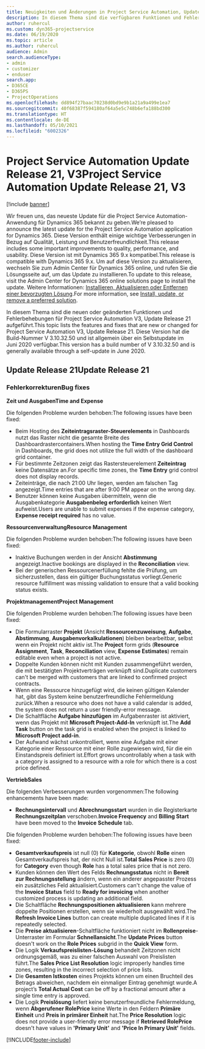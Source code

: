 ```yaml
---
title: Neuigkeiten und Änderungen in Project Service Automation, Update Release 21, V3
description: In diesem Thema sind die verfügbaren Funktionen und Fehlerbehebungen für Project Service Automation Update Release 21, V3 aufgeführt.
author: ruhercul
ms.custom: dyn365-projectservice
ms.date: 06/19/2020
ms.topic: article
ms.author: ruhercul
audience: Admin
search.audienceType:
- admin
- customizer
- enduser
search.app:
- D365CE
- D365PS
- ProjectOperations
ms.openlocfilehash: dd894f27baac70238d0bd9e9b1a21a9a499e1ea7
ms.sourcegitcommit: 40f68387f594180af64a5e5c748b6efa188bd300
ms.translationtype: HT
ms.contentlocale: de-DE
ms.lasthandoff: 05/10/2021
ms.locfileid: "6002326"
---
```

# <a name="project-service-automation-update-release-21-v3"></a><span data-ttu-id="95853-103">Project Service Automation Update Release 21, V3</span><span class="sxs-lookup"><span data-stu-id="95853-103">Project Service Automation Update Release 21, V3</span></span>

[!include [banner](../includes/psa-now-project-operations.md)]

<span data-ttu-id="95853-104">Wir freuen uns, das neueste Update für die Project Service Automation-Anwendung für Dynamics 365 bekannt zu geben.</span><span class="sxs-lookup"><span data-stu-id="95853-104">We’re pleased to announce the latest update for the Project Service Automation application for Dynamics 365.</span></span> <span data-ttu-id="95853-105">Diese Version enthält einige wichtige Verbesserungen in Bezug auf Qualität, Leistung und Benutzerfreundlichkeit.</span><span class="sxs-lookup"><span data-stu-id="95853-105">This release includes some important improvements to quality, performance, and usability.</span></span> <span data-ttu-id="95853-106">Diese Version ist mit Dynamics 365 9.x kompatibel.</span><span class="sxs-lookup"><span data-stu-id="95853-106">This release is compatible with Dynamics 365 9.x.</span></span> <span data-ttu-id="95853-107">Um auf diese Version zu aktualisieren, wechseln Sie zum Admin Center für Dynamics 365 online, und rufen Sie die Lösungsseite auf, um das Update zu installieren.</span><span class="sxs-lookup"><span data-stu-id="95853-107">To update to this release, visit the Admin Center for Dynamics 365 online solutions page to install the update.</span></span> <span data-ttu-id="95853-108">Weitere Informationen: [Installieren, Aktualisieren oder Entfernen einer bevorzugten Lösung](/power-platform/admin/install-remove-preferred-solution).</span><span class="sxs-lookup"><span data-stu-id="95853-108">For more information, see [Install, update, or remove a preferred solution](/power-platform/admin/install-remove-preferred-solution).</span></span>

<span data-ttu-id="95853-109">In diesem Thema sind die neuen oder geänderten Funktionen und Fehlerbehebungen für Project Service Automation V3, Update Release 21 aufgeführt.</span><span class="sxs-lookup"><span data-stu-id="95853-109">This topic lists the features and fixes that are new or changed for Project Service Automation V3, Update Release 21.</span></span> <span data-ttu-id="95853-110">Diese Version hat die Build-Nummer V 3.10.32.50 und ist allgemein über ein Selbstupdate im Juni 2020 verfügbar.</span><span class="sxs-lookup"><span data-stu-id="95853-110">This version has a build number of V 3.10.32.50 and is generally available through a self-update in June 2020.</span></span>

## <a name="update-release-21"></a><span data-ttu-id="95853-111">Update Release 21</span><span class="sxs-lookup"><span data-stu-id="95853-111">Update Release 21</span></span>

### <a name="bug-fixes"></a><span data-ttu-id="95853-112">Fehlerkorrekturen</span><span class="sxs-lookup"><span data-stu-id="95853-112">Bug fixes</span></span>

<span data-ttu-id="95853-113">**Zeit und Ausgaben**</span><span class="sxs-lookup"><span data-stu-id="95853-113">**Time and Expense**</span></span>

<span data-ttu-id="95853-114">Die folgenden Probleme wurden behoben:</span><span class="sxs-lookup"><span data-stu-id="95853-114">The following issues have been fixed:</span></span>

- <span data-ttu-id="95853-115">Beim Hosting des **Zeiteintragsraster-Steuerelements** in Dashboards nutzt das Raster nicht die gesamte Breite des Dashboardrastercontainers.</span><span class="sxs-lookup"><span data-stu-id="95853-115">When hosting the **Time Entry Grid Control** in Dashboards, the grid does not utilize the full width of the dashboard grid container.</span></span>
- <span data-ttu-id="95853-116">Für bestimmte Zeitzonen zeigt das Rastersteuerelement **Zeiteintrag** keine Datensätze an.</span><span class="sxs-lookup"><span data-stu-id="95853-116">For specific time zones, the **Time Entry** grid control does not display records.</span></span>
- <span data-ttu-id="95853-117">Zeiteinträge, die nach 21:00 Uhr liegen, werden am falschen Tag angezeigt.</span><span class="sxs-lookup"><span data-stu-id="95853-117">Time entries that are after 9:00 PM appear on the wrong day.</span></span>
- <span data-ttu-id="95853-118">Benutzer können keine Ausgaben übermitteln, wenn die Ausgabenkategorie **Ausgabenbeleg erforderlich** keinen Wert aufweist.</span><span class="sxs-lookup"><span data-stu-id="95853-118">Users are unable to submit expenses if the expense category, **Expense receipt required** has no value.</span></span>

<span data-ttu-id="95853-119">**Ressourcenverwaltung**</span><span class="sxs-lookup"><span data-stu-id="95853-119">**Resource Management**</span></span>

<span data-ttu-id="95853-120">Die folgenden Probleme wurden behoben:</span><span class="sxs-lookup"><span data-stu-id="95853-120">The following issues have been fixed:</span></span>

- <span data-ttu-id="95853-121">Inaktive Buchungen werden in der Ansicht **Abstimmung** angezeigt.</span><span class="sxs-lookup"><span data-stu-id="95853-121">Inactive bookings are displayed in the **Reconciliation** view.</span></span>
- <span data-ttu-id="95853-122">Bei der generischen Ressourcenerfüllung fehlte die Prüfung, um sicherzustellen, dass ein gültiger Buchungsstatus vorliegt.</span><span class="sxs-lookup"><span data-stu-id="95853-122">Generic resource fulfillment was missing validation to ensure that a valid booking status exists.</span></span>

<span data-ttu-id="95853-123">**Projektmanagement**</span><span class="sxs-lookup"><span data-stu-id="95853-123">**Project Management**</span></span>

<span data-ttu-id="95853-124">Die folgenden Probleme wurden behoben:</span><span class="sxs-lookup"><span data-stu-id="95853-124">The following issues have been fixed:</span></span>

- <span data-ttu-id="95853-125">Die Formularraster **Projekt** (Ansicht **Ressourcenzuweisung**, **Aufgabe**, **Abstimmung**, **Ausgabenvorkalkulationen**) bleiben bearbeitbar, selbst wenn ein Projekt nicht aktiv ist.</span><span class="sxs-lookup"><span data-stu-id="95853-125">The **Project** form grids (**Resource Assignment**, **Task**, **Reconciliation** view, **Expense Estimates**) remain editable even when a project is not active.</span></span>
- <span data-ttu-id="95853-126">Doppelte Kunden können nicht mit Kunden zusammengeführt werden, die mit bestätigten Projektverträgen verknüpft sind.</span><span class="sxs-lookup"><span data-stu-id="95853-126">Duplicate customers can't be merged with customers that are linked to confirmed project contracts.</span></span>
- <span data-ttu-id="95853-127">Wenn eine Ressource hinzugefügt wird, die keinen gültigen Kalender hat, gibt das System keine benutzerfreundliche Fehlermeldung zurück.</span><span class="sxs-lookup"><span data-stu-id="95853-127">When a resource who does not have a valid calendar is added, the system does not return a user friendly-error message.</span></span>
- <span data-ttu-id="95853-128">Die Schaltfläche **Aufgabe hinzufügen** im Aufgabenraster ist aktiviert, wenn das Projekt mit **Microsoft Project-Add-In** verknüpft ist.</span><span class="sxs-lookup"><span data-stu-id="95853-128">The **Add Task** button on the task grid is enabled when the project is linked to **Microsoft Project add-in**.</span></span>
- <span data-ttu-id="95853-129">Der Aufwand wächst unkontrolliert, wenn eine Aufgabe mit einer Kategorie einer Ressource mit einer Rolle zugewiesen wird, für die ein Einstandspreis definiert ist.</span><span class="sxs-lookup"><span data-stu-id="95853-129">Effort grows uncontrollably when a task with a category is assigned to a resource with a role for which there is a cost price defined.</span></span>

<span data-ttu-id="95853-130">**Vertrieb**</span><span class="sxs-lookup"><span data-stu-id="95853-130">**Sales**</span></span>

<span data-ttu-id="95853-131">Die folgenden Verbesserungen wurden vorgenommen:</span><span class="sxs-lookup"><span data-stu-id="95853-131">The following enhancements have been made:</span></span>

- <span data-ttu-id="95853-132">**Rechnungsintervall** und **Abrechnungsstart** wurden in die Registerkarte **Rechnungszeitplan** verschoben.</span><span class="sxs-lookup"><span data-stu-id="95853-132">**Invoice Frequency** and **Billing Start** have been moved to the **Invoice Schedule** tab.</span></span>

<span data-ttu-id="95853-133">Die folgenden Probleme wurden behoben:</span><span class="sxs-lookup"><span data-stu-id="95853-133">The following issues have been fixed:</span></span>

- <span data-ttu-id="95853-134">**Gesamtverkaufspreis** ist null (0) für **Kategorie**, obwohl **Rolle** einen Gesamtverkaufspreis hat, der nicht Null ist.</span><span class="sxs-lookup"><span data-stu-id="95853-134">**Total Sales Price** is zero (0) for **Category** even though **Role** has a total sales price that is not zero.</span></span>
- <span data-ttu-id="95853-135">Kunden können den Wert des Felds **Rechnungsstatus** nicht in **Bereit zur Rechnungsstellung** ändern, wenn ein anderer angepasster Prozess ein zusätzliches Feld aktualisiert.</span><span class="sxs-lookup"><span data-stu-id="95853-135">Customers can't change the value of the **Invoice Status** field to **Ready for invoicing** when another customized process is updating an additional field.</span></span>
- <span data-ttu-id="95853-136">Die Schaltfläche **Rechnungspositionen aktualisieren** kann mehrere doppelte Positionen erstellen, wenn sie wiederholt ausgewählt wird.</span><span class="sxs-lookup"><span data-stu-id="95853-136">The **Refresh Invoice Lines** button can create multiple duplicated lines if it is repeatedly selected.</span></span>
- <span data-ttu-id="95853-137">Die **Preise aktualisieren**-Schaltfläche funktioniert nicht im **Rollenpreise**-Unterraster im Formular **Schnellansicht**.</span><span class="sxs-lookup"><span data-stu-id="95853-137">The **Update Prices** button doesn't work on the **Role Prices** subgrid in the **Quick View** form.</span></span>
- <span data-ttu-id="95853-138">Die Logik **Verkaufspreislisten-Lösung** behandelt Zeitzonen nicht ordnungsgemäß, was zu einer falschen Auswahl von Preislisten führt.</span><span class="sxs-lookup"><span data-stu-id="95853-138">The **Sales Price List Resolution** logic improperly handles time zones, resulting in the incorrect selection of price lists.</span></span>
- <span data-ttu-id="95853-139">Die **Gesamten Istkosten** eines Projekts können um einen Bruchteil des Betrags abweichen, nachdem ein einmaliger Eintrag genehmigt wurde.</span><span class="sxs-lookup"><span data-stu-id="95853-139">A project’s **Total Actual Cost** can be off by a fractional amount after a single time entry is approved.</span></span>
- <span data-ttu-id="95853-140">Die Logik **Preislösung** liefert keine benutzerfreundliche Fehlermeldung, wenn **Abgerufener RolePrice** keine Werte in den Feldern **Primäre Einheit** und **Preis in primärer Einheit** hat.</span><span class="sxs-lookup"><span data-stu-id="95853-140">The **Price Resolution** logic does not provide a user-friendly error message if **Retrieved RolePrice** doesn't have values in **'Primary Unit'** and **'Price In Primary Unit'** fields.</span></span>


[!INCLUDE[footer-include](../includes/footer-banner.md)]